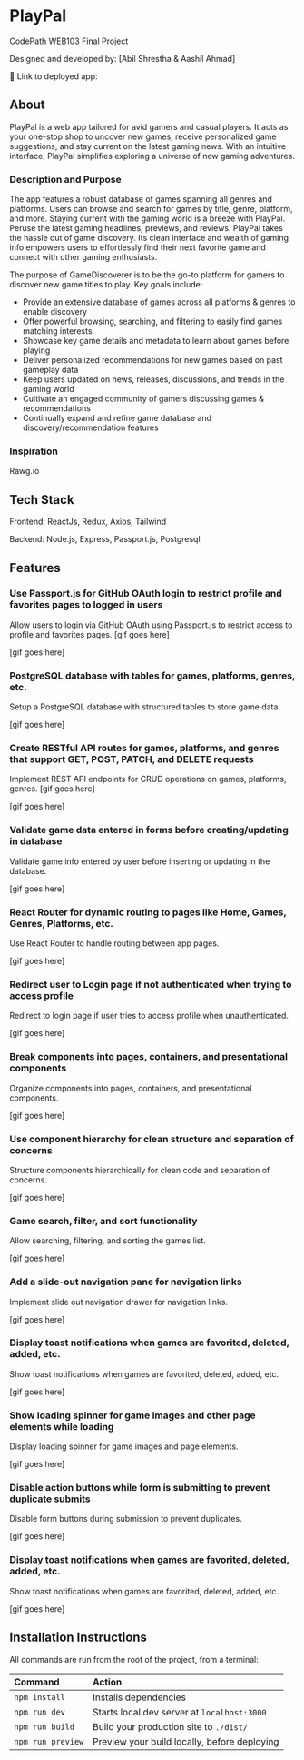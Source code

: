 # PlayPal

CodePath WEB103 Final Project

Designed and developed by: [Abil Shrestha & Aashil Ahmad]

🔗 Link to deployed app:

## About

PlayPal is a web app tailored for avid gamers and casual players. It acts as your one-stop shop to uncover new games, receive personalized game suggestions, and stay current on the latest gaming news. With an intuitive interface, PlayPal simplifies exploring a universe of new gaming adventures.

### Description and Purpose

The app features a robust database of games spanning all genres and platforms. Users can browse and search for games by title, genre, platform, and more. Staying current with the gaming world is a breeze with PlayPal. Peruse the latest gaming headlines, previews, and reviews. PlayPal takes the hassle out of game discovery. Its clean interface and wealth of gaming info empowers users to effortlessly find their next favorite game and connect with other gaming enthusiasts.

The purpose of GameDiscoverer is to be the go-to platform for gamers to discover new game titles to play. Key goals include:

<ul>
    <Li>Provide an extensive database of games across all platforms & genres to enable discovery</Li>
    <Li>Offer powerful browsing, searching, and filtering to easily find games matching interests</Li>
    <Li>Showcase key game details and metadata to learn about games before playing</Li>
    <Li>Deliver personalized recommendations for new games based on past gameplay data</Li>
    <Li>Keep users updated on news, releases, discussions, and trends in the gaming world</Li>
    <Li>Cultivate an engaged community of gamers discussing games & recommendations</Li>
    <Li>Continually expand and refine game database and discovery/recommendation features</Li>
</ul>

### Inspiration

Rawg.io

## Tech Stack

Frontend: ReactJs, Redux, Axios, Tailwind 

Backend: Node.js, Express, Passport.js, Postgresql

## Features

### Use Passport.js for GitHub OAuth login to restrict profile and favorites pages to logged in users

Allow users to login via GitHub OAuth using Passport.js to restrict access to profile and favorites pages. [gif goes here]

[gif goes here]

### PostgreSQL database with tables for games, platforms, genres, etc.

Setup a PostgreSQL database with structured tables to store game data.

[gif goes here]

### Create RESTful API routes for games, platforms, and genres that support GET, POST, PATCH, and DELETE requests

Implement REST API endpoints for CRUD operations on games, platforms, genres. [gif goes here]

[gif goes here]

### Validate game data entered in forms before creating/updating in database

Validate game info entered by user before inserting or updating in the database.

[gif goes here]

### React Router for dynamic routing to pages like Home, Games, Genres, Platforms, etc.

Use React Router to handle routing between app pages.

[gif goes here]

### Redirect user to Login page if not authenticated when trying to access profile

Redirect to login page if user tries to access profile when unauthenticated.

[gif goes here]

### Break components into pages, containers, and presentational components

Organize components into pages, containers, and presentational components.

[gif goes here]

### Use component hierarchy for clean structure and separation of concerns

Structure components hierarchically for clean code and separation of concerns.

[gif goes here]

### Game search, filter, and sort functionality

Allow searching, filtering, and sorting the games list.

[gif goes here]

### Add a slide-out navigation pane for navigation links

Implement slide out navigation drawer for navigation links. 

[gif goes here]

### Display toast notifications when games are favorited, deleted, added, etc.

Show toast notifications when games are favorited, deleted, added, etc. 

[gif goes here]

### Show loading spinner for game images and other page elements while loading

Display loading spinner for game images and page elements. 

[gif goes here]

### Disable action buttons while form is submitting to prevent duplicate submits

Disable form buttons during submission to prevent duplicates.

[gif goes here]

### Display toast notifications when games are favorited, deleted, added, etc.

Show toast notifications when games are favorited, deleted, added, etc.

[gif goes here]


## Installation Instructions

All commands are run from the root of the project, from a terminal:

| Command                   | Action                                           |
| :------------------------ | :----------------------------------------------- |
| `npm install`             | Installs dependencies                            |
| `npm run dev`             | Starts local dev server at `localhost:3000`      |
| `npm run build`           | Build your production site to `./dist/`          |
| `npm run preview`         | Preview your build locally, before deploying     |


